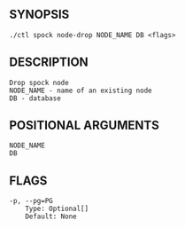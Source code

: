 ## SYNOPSIS
    ./ctl spock node-drop NODE_NAME DB <flags>
 
## DESCRIPTION
    Drop spock node
    NODE_NAME - name of an existing node
    DB - database
 
## POSITIONAL ARGUMENTS
    NODE_NAME
    DB
 
## FLAGS
    -p, --pg=PG
        Type: Optional[]
        Default: None
